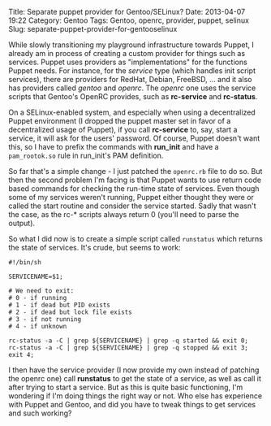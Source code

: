 Title: Separate puppet provider for Gentoo/SELinux?
Date: 2013-04-07 19:22
Category: Gentoo
Tags: Gentoo, openrc, provider, puppet, selinux
Slug: separate-puppet-provider-for-gentooselinux

While slowly transitioning my playground infrastructure towards Puppet,
I already am in process of creating a custom provider for things such as
services. Puppet uses providers as "implementations" for the functions
Puppet needs. For instance, for the *service* type (which handles init
script services), there are providers for RedHat, Debian, FreeBSD, ...
and it also has providers called *gentoo* and *openrc*. The *openrc* one
uses the service scripts that Gentoo's OpenRC provides, such as
**rc-service** and **rc-status**.

On a SELinux-enabled system, and especially when using a decentralized
Puppet environment (I dropped the puppet master set in favor of a
decentralized usage of Puppet), if you call **rc-service** to, say,
start a service, it will ask for the users' password. Of course, Puppet
doesn't want this, so I have to prefix the commands with **run\_init**
and have a `pam_rootok.so` rule in run\_init's PAM definition.

So far that's a simple change - I just patched the `openrc.rb` file to
do so. But then the second problem I'm facing is that Puppet wants to
use return code based commands for checking the run-time state of
services. Even though some of my services weren't running, Puppet either
thought they were or called the start routine and consider the service
started. Sadly that wasn't the case, as the rc-\* scripts always return
0 (you'll need to parse the output).

So what I did now is to create a simple script called `runstatus` which
returns the state of services. It's crude, but seems to work:

    #!/bin/sh

    SERVICENAME=$1;

    # We need to exit:
    # 0 - if running
    # 1 - if dead but PID exists
    # 2 - if dead but lock file exists
    # 3 - if not running
    # 4 - if unknown

    rc-status -a -C | grep ${SERVICENAME} | grep -q started && exit 0;
    rc-status -a -C | grep ${SERVICENAME} | grep -q stopped && exit 3;
    exit 4;

I then have the service provider (I now provide my own instead of
patching the openrc one) call **runstatus** to get the state of a
service, as well as call it after trying to start a service. But as this
is quite basic functioning, I'm wondering if I'm doing things the right
way or not. Who else has experience with Puppet and Gentoo, and did you
have to tweak things to get services and such working?
